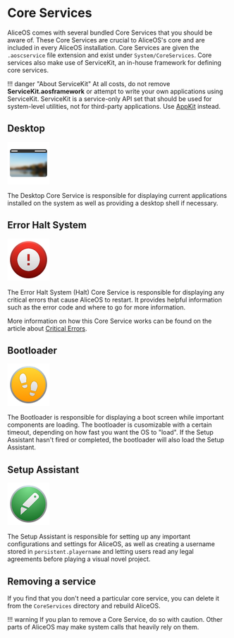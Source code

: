 #  Core Services

AliceOS comes with several bundled Core Services that you should be aware of. These Core Services are crucial to AliceOS's core and are included in every AliceOS installation. Core Services are given the `.aoscservice` file extension and exist under `System/CoreServices`. Core services also make use of ServiceKit, an in-house framework for defining core services.

!!! danger "About ServiceKit"
    At all costs, do not remove **ServiceKit.aosframework** or attempt to write your own applications using ServiceKit. ServiceKit is a service-only API set that should be used for system-level utilities, not for third-party applications. Use [AppKit](../Develop-Apps/index.md) instead.

## Desktop

![Desktop icon](../images/system/cservices/desktop.png)

The Desktop Core Service is responsible for displaying current applications installed on the system as well as providing a desktop shell if necessary.

## Error Halt System

![Halt icon](../images/system/cservices/halt.png)

The Error Halt System (Halt) Core Service is responsible for displaying any critical errors that cause AliceOS to restart. It provides helpful information such as the error code and where to go for more information.

More information on how this Core Service works can be found on the article about [Critical Errors](./04-critical-errors.md).

## Bootloader

![Bootloader icon](../images/system/cservices/boot.png)

The Bootloader is responsible for displaying a boot screen while important components are loading. The bootloader is cusomizable with a certain timeout, depending on how fast you want the OS to "load". If the Setup Assistant hasn't fired or completed, the bootloader will also load the Setup Assistant.

## Setup Assistant

![Setup Assistant icon](../images/system/cservices/setup.png)

The Setup Assistant is responsible for setting up any important configurations and settings for AliceOS, as well as creating a username stored in `persistent.playername` and letting users read any legal agreements before playing a visual novel project.

## Removing a service

If you find that you don't need a particular core service, you can delete it from the `CoreServices` directory and rebuild AliceOS.

!!! warning
    If you plan to remove a Core Service, do so with caution. Other parts of AliceOS may make system calls that heavily rely on them.

